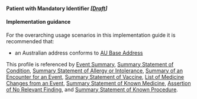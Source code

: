#### Patient with Mandatory Identifier *[[Draft](http://hl7.org/fhir/stu3/valueset-publication-status.html)]*

#### Implementation guidance

For the overarching usage scenarios in this implementation guide it is recommended that:
* an Australian address conforms to [AU Base Address](https://hl7.org.au/fhir/base/aubase1.1/StructureDefinition-au-address.html)

This profile is referenced by [Event Summary](StructureDefinition-composition-es-1.html), [Summary Statement of Condition](StructureDefinition-condition-summary-1.html),
[Summary Statement of Allergy or Intolerance](StructureDefinition-allergyintolerance-summary-1.html), [Summary of an Encounter for an Event](StructureDefinition-encounter-es-1.html), 
[Summary Statement of Vaccine](StructureDefinition-immunization-summary-1.html), [List of Medicine Changes from an Event](StructureDefinition-list-medseventchanges-1.html), 
[Summary Statement of Known Medicine](StructureDefinition-medicationstatement-summary-1.html), [Assertion of No Relevant Finding](StructureDefinition-observation-norelevantfinding-1.html), 
and [Summary Statement of Known Procedure](StructureDefinition-procedure-summary-1.html).


